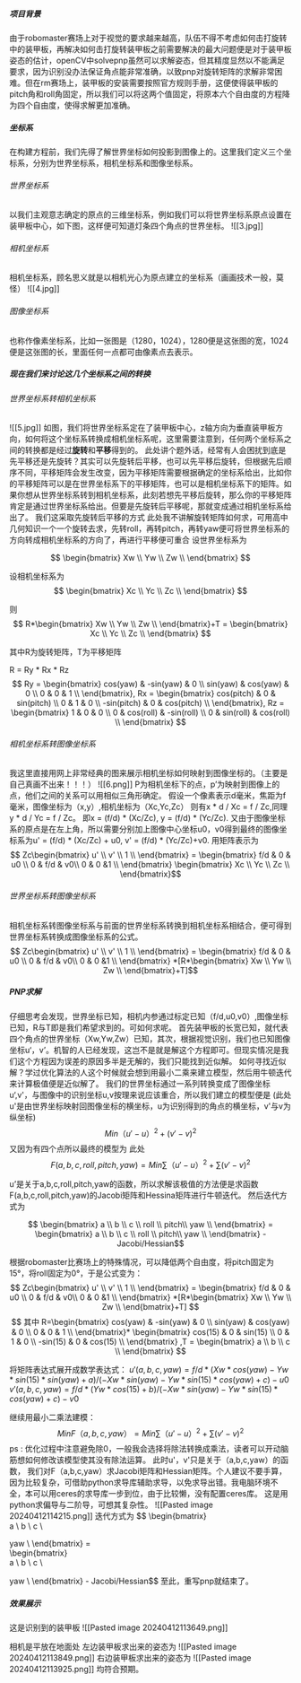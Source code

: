 ##### 项目背景
由于robomaster赛场上对于视觉的要求越来越高，队伍不得不考虑如何击打旋转中的装甲板，再解决如何击打旋转装甲板之前需要解决的最大问题便是对于装甲板姿态的估计，openCV中solvepnp虽然可以求解姿态，但其精度显然以不能满足要求，因为识别没办法保证角点能非常准确，以致pnp对旋转矩阵的求解非常困难。但在rm赛场上，装甲板的安装需要按照官方规则手册，这便使得装甲板的pitch角和roll角固定，所以我们可以将这两个值固定，将原本六个自由度的方程降为四个自由度，使得求解更加准确。
##### 坐标系
在构建方程前，我们先得了解世界坐标如何投影到图像上的。这里我们定义三个坐标系，分别为世界坐标系，相机坐标系和图像坐标系。
###### 世界坐标系
以我们主观意志确定的原点的三维坐标系，例如我们可以将世界坐标系原点设置在装甲板中心，如下图，这样便可知道灯条四个角点的世界坐标。
![[3.jpg]]
###### 相机坐标系
相机坐标系，顾名思义就是以相机光心为原点建立的坐标系（画画技术一般，莫怪）
![[4.jpg]]
###### 图像坐标系
也称作像素坐标系，比如一张图是（1280，1024），1280便是这张图的宽，1024便是这张图的长，里面任何一点都可由像素点去表示。

##### 现在我们来讨论这几个坐标系之间的转换
###### 世界坐标系转相机坐标系
![[5.jpg]]
如图，我们将世界坐标系定在了装甲板中心，z轴方向为垂直装甲板方向，如何将这个坐标系转换成相机坐标系呢，这里需要注意到，任何两个坐标系之间的转换都是经过**旋转**和**平移**得到的。
此处讲个题外话，经常有人会困扰到底是先平移还是先旋转？其实可以先旋转后平移，也可以先平移后旋转，但根据先后顺序不同，平移矩阵会发生改变，因为平移矩阵需要根据确定的坐标系给出，比如你的平移矩阵可以是在世界坐标系下的平移矩阵，也可以是相机坐标系下的矩阵。如果你想从世界坐标系转到相机坐标系，此刻若想先平移后旋转，那么你的平移矩阵肯定是通过世界坐标系给出。但要是先旋转后平移呢，那就变成通过相机坐标系给出了。
我们这采取先旋转后平移的方式
此处我不讲解旋转矩阵如何求，可用高中几何知识一个一个旋转去求，先转roll，再转pitch，再转yaw便可将世界坐标系的方向转成相机坐标系的方向了，再进行平移便可重合
设世界坐标系为

$$
\begin{bmatrix}
Xw \\
Yw \\
Zw \\
\end{bmatrix}
$$

设相机坐标系为
$$
\begin{bmatrix}
Xc \\
Yc \\
Zc \\
\end{bmatrix}
$$  

则
$$
R*\begin{bmatrix}                  
Xw \\
Yw \\
Zw \\
\end{bmatrix}+T =  
\begin{bmatrix}
Xc \\
Yc \\
Zc \\
\end{bmatrix} $$

其中R为旋转矩阵，T为平移矩阵

R = Ry * Rx * Rz
$$
Ry = \begin{bmatrix}
cos(yaw) & -sin(yaw)  & 0 \\
      sin(yaw)  & cos(yaw)  & 0 \\
         0     &     0    &   1  \\
\end{bmatrix},
Rx = \begin{bmatrix}
cos(pitch)  & 0  & sin(pitch) \\
          0  &      1    &   0  \\    
     -sin(pitch)  & 0  & cos(pitch) \\
\end{bmatrix},
Rz = \begin{bmatrix}
1    &   0    &       0      \\
      0   &  cos(roll) &  -sin(roll) \\
      0 &   sin(roll)  &  cos(roll) \\
\end{bmatrix}
$$
     
    
###### 相机坐标系转图像坐标系
我这里直接用网上非常经典的图来展示相机坐标如何映射到图像坐标的。（主要是自己真画不出来！！！）
![[6.png]]
P为相机坐标下的点，p’为映射到图像上的点，他们之间的关系可以用相似三角形确定。
假设一个像素表示d毫米，焦距为f毫米，图像坐标为（x,y）,相机坐标为（Xc,Yc,Zc）
则有x * d / Xc = f / Zc,同理y * d / Yc = f  / Zc。
即x = (f/d)  * (Xc/Zc), y = (f/d)  * (Yc/Zc).
又由于图像坐标系的原点是在左上角，所以需要分别加上图像中心坐标u0，v0得到最终的图像坐标系为u' =  (f/d)  * (Xc/Zc) + u0,  v' =  (f/d)  * (Yc/Zc)+v0.
用矩阵表示为
$$
Zc\begin{bmatrix}                  
u' \\
v' \\
1 \\
\end{bmatrix} =  
\begin{bmatrix}
f/d & 0 & u0 \\
0 & f/d & v0\\
0 & 0 &1 \\
\end{bmatrix} \begin{bmatrix}                  
Xc \\
Yc \\
Zc \\
\end{bmatrix}$$
###### 世界坐标系转图像坐标系
相机坐标系转图像坐标系与前面的世界坐标系转换到相机坐标系相结合，便可得到世界坐标系转换成图像坐标系的公式。
$$
Zc\begin{bmatrix}                  
u' \\
v' \\
1 \\
\end{bmatrix} =  
\begin{bmatrix}
f/d & 0 & u0 \\
0 & f/d & v0\\
0 & 0 &1 \\
\end{bmatrix}  *[R*\begin{bmatrix}                  
Xw \\
Yw \\
Zw \\
\end{bmatrix}+T]$$
##### PNP求解
仔细思考会发现，世界坐标已知，相机内参通过标定已知（f/d,u0,v0）,图像坐标已知，R与T即是我们希望求到的。可如何求呢。
首先装甲板的长宽已知，就代表四个角点的世界坐标（Xw,Yw,Zw）已知，其次，根据视觉识别，我们也已知图像坐标u‘，v’。机智的人已经发现，这岂不是就是解这个方程即可。但现实情况是我们这个方程因为误差的原因多半是无解的，我们只能找到近似解。
如何寻找近似解？学过优化算法的人这个时候就会想到用最小二乘来建立模型，然后用牛顿迭代来计算极值便是近似解了。
我们的世界坐标通过一系列转换变成了图像坐标u‘,v'，与图像中的识别坐标u,v按理来说应该重合，所以我们建立的模型便是
(此处u'是由世界坐标映射回图像坐标的横坐标，u为识别得到的角点的横坐标，v'与v为纵坐标)
 $$ Min（u'-u）^2 + (v'-v)^2$$
又因为有四个点所以最终的模型为
此处
 $$F(a,b,c,roll,pitch,yaw) =  Min 
∑（u'-u）^2 + ∑(v'-v)^2$$

u’是关于a,b,c,roll,pitch,yaw的函数，所以求解该极值的方法便是求函数F(a,b,c,roll,pitch,yaw)的Jacobi矩阵和Hessina矩阵进行牛顿迭代。
然后迭代方式为

$$
\begin{bmatrix}                  
a \\
b \\
c \\
roll \\
pitch\\
yaw \\
\end{bmatrix} =  
\begin{bmatrix}                  
a \\
b \\
c \\
roll \\
pitch\\
yaw \\
\end{bmatrix}  - Jacobi/Hessian$$

根据robomaster比赛场上的特殊情况，可以降低两个自由度，将pitch固定为15°，将roll固定为0°，于是公式变为：
$$
Zc\begin{bmatrix}                  
u' \\
v' \\
1 \\
\end{bmatrix} =  
\begin{bmatrix}
f/d & 0 & u0 \\
0 & f/d & v0\\
0 & 0 &1 \\
\end{bmatrix}  *[R*\begin{bmatrix}                  
Xw \\
Yw \\
Zw \\
\end{bmatrix}+T]
 $$
 $$
其中  R=\begin{bmatrix}
cos(yaw) & -sin(yaw)  & 0 \\
      sin(yaw)  & cos(yaw)  & 0 \\
         0     &     0    &   1  \\
\end{bmatrix}*
\begin{bmatrix}
cos(15)  & 0  & sin(15) \\
          0  &      1    &   0  \\    
     -sin(15)  & 0  & cos(15) \\
\end{bmatrix}
,T = \begin{bmatrix}                  
a \\
b \\
c \\
\end{bmatrix}
 $$

将矩阵表达式展开成数学表达式：
$u'(a,b,c,yaw) = f/d*(Xw*cos(yaw) - Yw*sin(15)*sin(yaw) + a)/(-Xw*sin(yaw)-Yw*sin(15)*cos(yaw) + c) - u0$
$v'(a,b,c,yaw) = f/d*(Yw*cos(15) + b)/(-Xw*sin(yaw)-Yw*sin(15)*cos(yaw) + c) - v0$

继续用最小二乘法建模：
 $$ Min F（a,b,c,yaw） =  Min
∑（u'-u）^2 + ∑(v'-v)^2$$
ps : 优化过程中注意避免除0，一般我会选择将除法转换成乘法，读者可以开动脑筋想如何修改该模型使其没有除法运算。
此时u'，v'只是关于（a,b,c,yaw）的函数，
我们对F（a,b,c,yaw）求Jacobi矩阵和Hessian矩阵。个人建议不要手算，因为比较复杂，可借助python求导库辅助求导，以免求导出错。我电脑环境不全，本可以用ceres的求导库一步到位，由于比较懒，没有配置ceres库。
这是用python求偏导与二阶导，可想其复杂性。
![[Pasted image 20240412114215.png]]
迭代方式为
$$
\begin{bmatrix}                  
a \\
b \\
c \\

yaw \\
\end{bmatrix} =  
\begin{bmatrix}                  
a \\
b \\
c \\

yaw \\
\end{bmatrix}  - Jacobi/Hessian$$
至此，重写pnp就结束了。

##### 效果展示
这是识别到的装甲板
![[Pasted image 20240412113649.png]]

相机是平放在地面处
左边装甲板求出来的姿态为
![[Pasted image 20240412113849.png]]
右边装甲板求出来的姿态为
![[Pasted image 20240412113925.png]]
均符合预期。